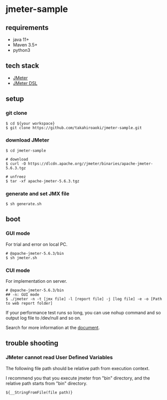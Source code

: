 # jmeter-sample

## requirements

- java 11+
- Maven 3.5+
- python3

## tech stack

- [JMeter](https://jmeter.apache.org/)
- [JMeter DSL](https://abstracta.github.io/jmeter-java-dsl/)

## setup

### git clone

```
$ cd ${your workspace}
$ git clone https://github.com/takahiroaoki/jmeter-sample.git
```

### download JMeter

```
$ cd jmeter-sample

# download
$ curl -O https://dlcdn.apache.org//jmeter/binaries/apache-jmeter-5.6.3.tgz

# unfreez
$ tar -xf apache-jmeter-5.6.3.tgz
```

### generate and set JMX file

```
$ sh generate.sh
```

## boot

### GUI mode

For trial and error on local PC.

```
# @apache-jmeter-5.6.3/bin
$ sh jmeter.sh
```

### CUI mode

For implementation on server.

```
# @apache-jmeter-5.6.3/bin
## -n: GUI mode
$ ./jmeter -n -t [jmx file] -l [report file] -j [log file] -e -o [Path to web report folder]
```

If your performance test runs so long, you can use nohup command and so output log file to /dev/null and so on.

Search for more information at the [document](https://jmeter.apache.org/usermanual/get-started.html#options).

## trouble shooting

### JMeter cannot read User Defined Variables

The following file path should be relative path from execution context.

I recommend you that you execute jmeter fron "bin" directory, and the relative path starts from "bin" directory.

```
${__StringFromFile(file path)}
```